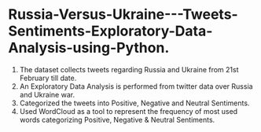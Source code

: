 # Russia-Versus-Ukraine---Tweets-Sentiments-Exploratory-Data-Analysis-using-Python.


1. The dataset collects tweets regarding Russia and Ukraine from 21st February till date.
2. An Exploratory Data Analysis is performed from twitter data over Russia and Ukraine war.
3. Categorized the tweets into Positive, Negative and Neutral Sentiments.
4. Used WordCloud as a tool to represent the frequency of most used words categorizing Positive, Negative & Neutral Sentiments.
